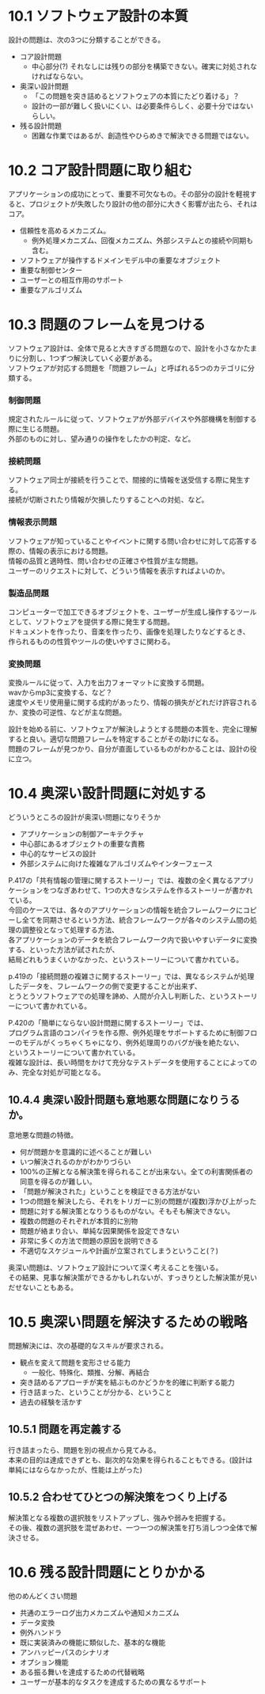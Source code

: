 # 10.1 ソフトウェア設計の本質
設計の問題は、次の3つに分類することができる。  
* コア設計問題
    * 中心部分(?) それなしには残りの部分を構築できない。確実に対処されなければならない。
* 奥深い設計問題
    * 「この問題を突き詰めるとソフトウェアの本質にたどり着ける」？
    * 設計の一部が難しく扱いにくい、は必要条件らしく、必要十分ではないらしい。
* 残る設計問題
    * 困難な作業ではあるが、創造性やひらめきで解決できる問題ではない。
    
# 10.2 コア設計問題に取り組む
アプリケーションの成功にとって、重要不可欠なもの。その部分の設計を軽視すると、プロジェクトが失敗したり設計の他の部分に大きく影響が出たら、それはコア。  

* 信頼性を高めるメカニズム。
    * 例外処理メカニズム、回復メカニズム、外部システムとの接続や同期も含む。
* ソフトウェアが操作するドメインモデル中の重要なオブジェクト
* 重要な制御センター
* ユーザーとの相互作用のサポート
* 重要なアルゴリズム

# 10.3 問題のフレームを見つける
ソフトウェア設計は、全体で見ると大きすぎる問題なので、設計を小さなかたまりに分割し、1つずつ解決していく必要がある。  
ソフトウェアが対応する問題を「問題フレーム」と呼ばれる5つのカテゴリに分類する。

### 制御問題
規定されたルールに従って、ソフトウェアが外部デバイスや外部機構を制御する際に生じる問題。  
外部のものに対し、望み通りの操作をしたかの判定、など。

### 接続問題
ソフトウェア同士が接続を行うことで、間接的に情報を送受信する際に発生する。  
接続が切断されたり情報が欠損したりすることへの対処、など。

### 情報表示問題
ソフトウェアが知っていることやイベントに関する問い合わせに対して応答する際の、情報の表示における問題。  
情報の品質と適時性、問い合わせの正確さや性質が主な問題。  
ユーザーのリクエストに対して、どういう情報を表示すればよいのか。

### 製造品問題
コンピューターで加工できるオブジェクトを、ユーザーが生成し操作するツールとして、ソフトウェアを提供する際に発生する問題。  
ドキュメントを作ったり、音楽を作ったり、画像を処理したりなどするとき、  
作られるものの性質やツールの使いやすさに関わる。

### 変換問題
変換ルールに従って、入力を出力フォーマットに変換する問題。  
wavからmp3に変換する、など？  
速度やメモリ使用量に関する成約があったり、情報の損失がどれだけ許容されるか、変換の可逆性、などが主な問題。

設計を始める前に、ソフトウェアが解決しようとする問題の本質を、完全に理解すると良い。適切な問題フレームを特定することがその助けになる。  
問題のフレームが見つかり、自分が直面しているものがわかることは、設計の役に立つ。


# 10.4 奥深い設計問題に対処する
どういうところの設計が奥深い問題になりそうか
* アプリケーションの制御アーキテクチャ
* 中心部にあるオブジェクトの重要な責務
* 中心的なサービスの設計
* 外部システムに向けた複雑なアルゴリズムやインターフェース

P.417の「共有情報の管理に関するストーリー」では、複数の全く異なるアプリケーションをつなぎあわせて、1つの大きなシステムを作るストーリーが書かれている。  
今回のケースでは、各々のアプリケーションの情報を統合フレームワークにコピーし全てを同期させるという方法、統合フレームワークが各々のシステム間の処理の調整役となって処理する方法、  
各アプリケーションのデータを統合フレームワーク内で扱いやすいデータに変換する、といった方法が試されたが、  
結局どれもうまくいかなかった、というストーリーについて書かれている。

p.419の「接続問題の複雑さに関するストーリー」では、異なるシステムが処理したデータを、フレームワークの側で変更することが出来ず、  
とうとうソフトウェアでの処理を諦め、人間が介入し判断した、というストーリーについて書かれている。

P.420の「簡単にならない設計問題に関するストーリー」では、  
プログラム言語のコンパイラを作る際、例外処理をサポートするために制御フローのモデルがくっちゃくちゃになり、例外処理周りのバグが後を絶たない、  
というストーリーについて書かれている。  
複雑な設計は、長い時間をかけて充分なテストデータを使用することによってのみ、完全な対処が可能となる。

## 10.4.4 奥深い設計問題も意地悪な問題になりうるか。
意地悪な問題の特徴。
* 何が問題かを意識的に述べることが難しい
* いつ解決されるのかがわかりづらい
* 100%の正解となる解決策を得られることが出来ない。全ての利害関係者の同意を得るのが難しい。
* 「問題が解決された」ということを検証できる方法がない
* 1つの問題を解決したら、それをトリガーに別の問題が(複数)浮かび上がった
* 問題に対する解決策となりうるものがない。そもそも解決できない。
* 複数の問題のそれぞれが本質的に別物
* 問題が絡まり合い、単純な因果関係を設定できない
* 非常に多くの方法で問題の原因を説明できる
* 不適切なスケジュールや計画が立案されてしまうということ(？)

奥深い問題は、ソフトウェア設計について深く考えることを強いる。  
その結果、見事な解決策ができるかもしれないが、すっきりとした解決策が見いだせないこともある。

# 10.5 奥深い問題を解決するための戦略
問題解決には、次の基礎的なスキルが要求される。
* 観点を変えて問題を変形させる能力
    * 一般化、特殊化、類推、分解、再結合
* 突き詰めるアプローチが実を結ぶものかどうかを的確に判断する能力
* 行き詰まった、ということが分かる、ということ
* 過去の経験を活かす

## 10.5.1 問題を再定義する
行き詰まったら、問題を別の視点から見てみる。  
本来の目的は達成できずとも、副次的な効果を得られることもできる。(設計は単純にはならなかったが、性能は上がった)

## 10.5.2 合わせてひとつの解決策をつくり上げる
解決策となる複数の選択肢をリストアップし、強みや弱みを把握する。  
その後、複数の選択肢を混ぜあわせ、一つ一つの解決策を打ち消しつつ全体で解決させる。


# 10.6 残る設計問題にとりかかる
他のめんどくさい問題
* 共通のエラーログ出力メカニズムや通知メカニズム
* データ変換
* 例外ハンドラ
* 既に実装済みの機能に類似した、基本的な機能
* アンハッピーパスのシナリオ
* オプション機能
* ある振る舞いを達成するための代替戦略
* ユーザーが基本的なタスクを達成するための異なるサポート
